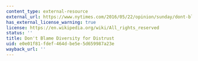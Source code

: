 ```yaml
---
content_type: external-resource
external_url: https://www.nytimes.com/2016/05/22/opinion/sunday/dont-blame-diversity-for-distrust.html
has_external_license_warning: true
license: https://en.wikipedia.org/wiki/All_rights_reserved
status: ''
title: Don't Blame Diversity for Distrust
uid: e0e01f81-fdef-464d-be5e-5d659987a23e
wayback_url: ''
---
```

